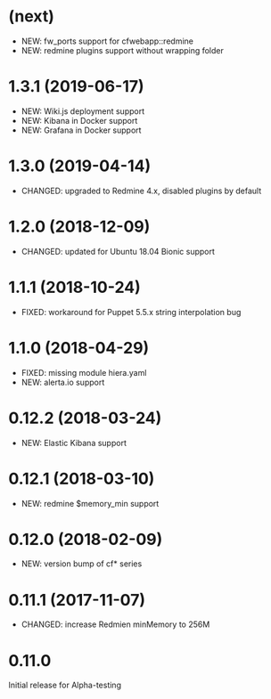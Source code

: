 # (next)
- NEW: fw_ports support for cfwebapp::redmine
- NEW: redmine plugins support without wrapping folder

# 1.3.1 (2019-06-17)
- NEW: Wiki.js deployment support
- NEW: Kibana in Docker support
- NEW: Grafana in Docker support

# 1.3.0 (2019-04-14)
- CHANGED: upgraded to Redmine 4.x, disabled plugins by default

# 1.2.0 (2018-12-09)
- CHANGED: updated for Ubuntu 18.04 Bionic support

# 1.1.1 (2018-10-24)
- FIXED: workaround for Puppet 5.5.x string interpolation bug

# 1.1.0 (2018-04-29)
- FIXED: missing module hiera.yaml
- NEW: alerta.io support

# 0.12.2 (2018-03-24)
- NEW: Elastic Kibana support

# 0.12.1 (2018-03-10)
- NEW: redmine $memory_min support

# 0.12.0 (2018-02-09)
- NEW: version bump of cf* series

# 0.11.1 (2017-11-07)
- CHANGED: increase Redmien minMemory to 256M

# 0.11.0
Initial release for Alpha-testing
